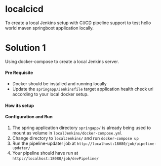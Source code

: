 # localcicd

To create a local Jenkins setup with CI/CD pipeline support to test hello world maven springboot application locally. 

# Solution 1 

Using docker-compose to create a local Jenkins server. 

#### Pre Requisite 

* Docker should be installed and running locally
* Update the ```springapp/Jenkinsfile``` target application health check url according to your local docker setup. 

#### How its setup

#### Configuration and Run

1. The spring application directory ```springapp/``` is already being used to mount as volume in ```localJenkins/docker-compose.yml```
2. Change directory to ```localJenkins/``` and run `docker-compose up`
3. Run the pipeline-updater job at `http://localhost:18080/job/pipeline-updater/`
4. Your pipeline should have run at `http://localhost:18080/job/devPipeline/`

